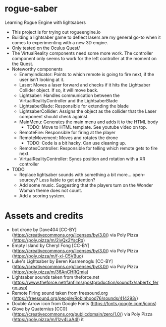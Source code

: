 # rogue-saber
Learning Rogue Engine with lightsabers

* This project is for trying out rogueengine.io
* Building a lightsaber game to deflect lasers are my general go-to when it comes to experimenting with a new 3D engine.
* Only tested on the Oculus Quest/
* The VirtualReality components need some more work. The controller component only seems to work for the left controller at the moment on the Quest.
* Noteworthy components
  * EnemyIndicator: Points to which remote is going to fire next, if the user isn't looking at it.
  * Laser: Moves a laser forward and checks if it hits the Lightsaber Collider object. If so, it will move back.
  * Lightsaber: Handles communication between the VirtualRealityController and the LightsaberBlade
  * LightsaberBlade: Responsible for extending the blade
  * LightsaberCollider: Assigns the object as the collider that the Laser component should check against.
  * MainMenu: Generates the main menu and adds it to the HTML body
    * TODO: Move to HTML template. See youtube video on top.
  * RemoteFire: Responsible for firing at the player
  * RemoteMovement: Moves and rotates the drone
    * TODO: Code is a bit hacky. Can use cleaning up.
  * RemotesController: Responsible for telling which remote gets to fire next.
  * VirtualRealityController: Syncs position and rotation with a XR controller
* TODO
  * Replace lightsaber sounds with something a bit more... open-sourcey? Less liable to get attention?
  * Add some music. Suggesting that the players turn on the Wonder Woman theme does not count.
  * Add a scoring system.

# Assets and credits
* bot drone by Dave404 [CC-BY] (https://creativecommons.org/licenses/by/3.0/) via Poly Pizza (https://poly.pizza/m/2iyQx2YscRq)
* Empty Island by Cheryl Fong [CC-BY] (https://creativecommons.org/licenses/by/3.0/) via Poly Pizza (https://poly.pizza/m/f-xl-C5VBuo)
* Luke's Lightsaber by Beren Kusmenoglu [CC-BY] (https://creativecommons.org/licenses/by/3.0/) via Poly Pizza (https://poly.pizza/m/36AnCHRQmia)
* Lightsaber sounds taken from theforce.net (https://www.theforce.net/fanfilms/postproduction/soundfx/saberfx_fergo.asp)
* Remote Firing sound taken from freesound.org (https://freesound.org/people/Robinhood76/sounds/414293/)
* Double Arrow icon from Google Fonts (https://fonts.google.com/icons)
* Glove by Quaternius [CC0] (https://creativecommons.org/publicdomain/zero/1.0/) via Poly Pizza (https://poly.pizza/m/l1zv4LaA4I)
it 
